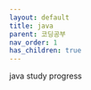 ```yaml
---
layout: default
title: java
parent: 코딩공부
nav_order: 1
has_children: true
---
```



java study progress 




